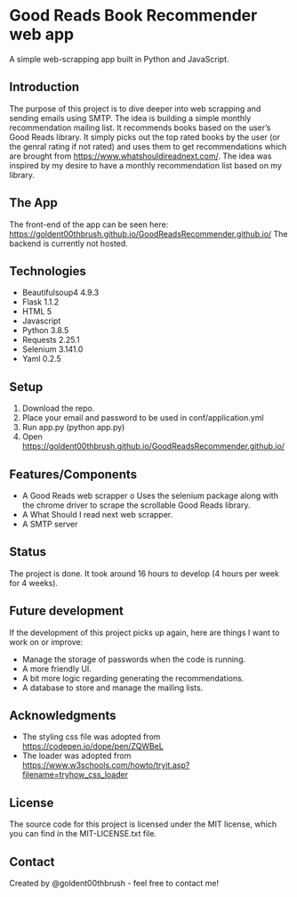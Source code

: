 # Good Reads Book Recommender web app
A simple web-scrapping app built in Python and JavaScript.

## Introduction
The purpose of this project is to dive deeper into web scrapping and sending emails using SMTP. The idea is building a simple monthly recommendation mailing list. It recommends books based on the user’s Good Reads library. It simply picks out the top rated books by the user (or the genral rating if not rated) and uses them to get recommendations which are brought from https://www.whatshouldireadnext.com/.  The idea was inspired by my desire to have a monthly recommendation list based on my library. 
## The App
The front-end of the app can be seen here: https://goldent00thbrush.github.io/GoodReadsRecommender.github.io/ 
The backend is currently not hosted. 
## Technologies 
-	Beautifulsoup4 4.9.3
-	Flask 1.1.2
-	HTML 5
-	Javascript 
-	Python 3.8.5
-	Requests 2.25.1
-	Selenium 3.141.0
-	Yaml 0.2.5
## Setup
1.	Download the repo.
2.	Place your email and password to be used in conf/application.yml 
3.	Run app.py (python app.py)
4.	Open https://goldent00thbrush.github.io/GoodReadsRecommender.github.io/
## Features/Components 
-	A Good Reads web scrapper
o	Uses the selenium package along with the chrome driver to scrape the scrollable Good Reads library. 
-	A What Should I read next web scrapper.
-	A SMTP server 
## Status 
The project is done. It took around 16 hours to develop (4 hours per week for 4 weeks).
## Future development
If the development of this project picks up again, here are things I want to work on or improve:
-	Manage the storage of passwords when the code is running.
-	A more friendly UI.
-	A bit more logic regarding generating the recommendations.
-	A database to store and manage the mailing lists. 
## Acknowledgments 
-	The styling css file was adopted from https://codepen.io/dope/pen/ZQWBeL 
-	The loader was adopted from https://www.w3schools.com/howto/tryit.asp?filename=tryhow_css_loader
## License 
The source code for this project is licensed under the MIT license, which you can find in the MIT-LICENSE.txt file.
## Contact
Created by @goldent00thbrush - feel free to contact me!



